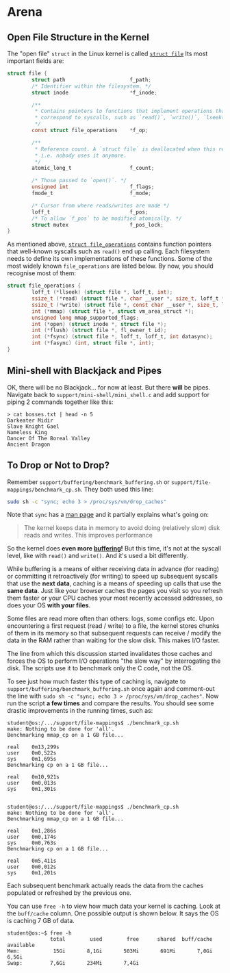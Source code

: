 # Arena

## Open File Structure in the Kernel

The "open file" `struct` in the Linux kernel is called [`struct file`](https://elixir.bootlin.com/linux/v6.0.9/source/include/linux/fs.h#L940)
Its most important fields are:

```c
struct file {
        struct path                     f_path;
        /* Identifier within the filesystem. */
        struct inode                    *f_inode;

        /**
         * Contains pointers to functions that implement operations that
         * correspond to syscalls, such as `read()`, `write()`, `lseek()` etc.
         */
        const struct file_operations    *f_op;

        /**
         * Reference count. A `struct file` is deallocated when this reaches 0,
         * i.e. nobody uses it anymore.
         */
        atomic_long_t                   f_count;

        /* Those passed to `open()`. */
        unsigned int                    f_flags;
        fmode_t                         f_mode;

        /* Cursor from where reads/writes are made */
        loff_t                          f_pos;
        /* To allow `f_pos` to be modified atomically. */
        struct mutex                    f_pos_lock;
}
```

As mentioned above, [`struct file_operations`](https://elixir.bootlin.com/linux/v6.0.9/source/include/linux/fs.h#L2093) contains function pointers that well-known syscalls such as `read()` end up calling.
Each filesystem needs to define its own implementations of these functions.
Some of the most widely known `file_operations` are listed below.
By now, you should recognise most of them:

```c
struct file_operations {
        loff_t (*llseek) (struct file *, loff_t, int);
        ssize_t (*read) (struct file *, char __user *, size_t, loff_t *);
        ssize_t (*write) (struct file *, const char __user *, size_t, loff_t *);
        int (*mmap) (struct file *, struct vm_area_struct *);
        unsigned long mmap_supported_flags;
        int (*open) (struct inode *, struct file *);
        int (*flush) (struct file *, fl_owner_t id);
        int (*fsync) (struct file *, loff_t, loff_t, int datasync);
        int (*fasync) (int, struct file *, int);
}
```

## Mini-shell with Blackjack and Pipes

OK, there will be no Blackjack...
for now at least.
But there **will** be pipes.
Navigate back to `support/mini-shell/mini_shell.c` and add support for piping 2 commands together like this:

```console
> cat bosses.txt | head -n 5
Darkeater Midir
Slave Knight Gael
Nameless King
Dancer Of The Boreal Valley
Ancient Dragon
```

## To Drop or Not to Drop?

Remember `support/buffering/benchmark_buffering.sh` or `support/file-mappings/benchmark_cp.sh`.
They both used this line:

```bash
sudo sh -c "sync; echo 3 > /proc/sys/vm/drop_caches"
```

Note that `sync` has a [man page](https://linux.die.net/man/8/sync) and it partially explains what's going on:

> The kernel keeps data in memory to avoid doing (relatively slow) disk reads and writes. This improves performance

So the kernel does **even more [buffering](./io-internals.md#io-buffering)!**
But this time, it's not at the syscall level, like with `read()` and `write()`.
And it's used a bit differently.

While buffering is a means of either receiving data in advance (for reading) or committing it retroactively (for writing) to speed up subsequent syscalls that use the **next data**, caching is a means of speeding up calls that use the **same data**.
Just like your browser caches the pages you visit so you refresh them faster or your CPU caches your most recently accessed addresses, so does your OS **with your files**.

Some files are read more often than others: logs, some configs etc.
Upon encountering a first request (read / write) to a file, the kernel stores chunks of them in its memory so that subsequent requests can receive / modify the data in the RAM rather than waiting for the slow disk.
This makes I/O faster.

The line from which this discussion started invalidates those caches and forces the OS to perform I/O operations "the slow way" by interrogating the disk.
The scripts use it to benchmark only the C code, not the OS.

To see just how much faster this type of caching is, navigate to `support/buffering/benchmark_buffering.sh` once again and comment-out the line with `sudo sh -c "sync; echo 3 > /proc/sys/vm/drop_caches"`.
Now run the script **a few times** and compare the results.
You should see some drastic improvements in the running times, such as:

```console
student@os:/.../support/file-mappings$ ./benchmark_cp.sh 
make: Nothing to be done for 'all'.
Benchmarking mmap_cp on a 1 GB file...

real    0m13,299s
user    0m0,522s
sys     0m1,695s
Benchmarking cp on a 1 GB file...

real    0m10,921s
user    0m0,013s
sys     0m1,301s


student@os:/.../support/file-mappings$ ./benchmark_cp.sh 
make: Nothing to be done for 'all'.
Benchmarking mmap_cp on a 1 GB file...

real    0m1,286s
user    0m0,174s
sys     0m0,763s
Benchmarking cp on a 1 GB file...

real    0m5,411s
user    0m0,012s
sys     0m1,201s
```

Each subsequent benchmark actually reads the data from the caches populated or refreshed by the previous one.

You can use `free -h` to view how much data your kernel is caching.
Look at the `buff/cache` column.
One possible output is shown below.
It says the OS is caching 7 GB of data.

```console
student@os:~$ free -h
              total        used        free      shared  buff/cache   available
Mem:           15Gi       8,1Gi       503Mi       691Mi       7,0Gi       6,5Gi
Swap:         7,6Gi       234Mi       7,4Gi
```
